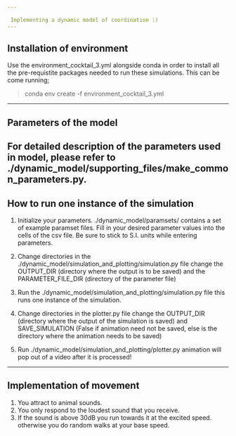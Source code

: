 ```yaml
---

 Implementing a dynamic model of coordination :)
---
```


## Installation of environment

Use the environment_cocktail_3.yml alongside conda in order to install all the pre-requistite packages needed to run these simulations. This can be come running;
> conda env create -f environment_cocktail_3.yml

---
## Parameters of the model 
For detailed description of the parameters used in model, please refer to ./dynamic_model/supporting_files/make_common_parameters.py.
---

## How to run one instance of the simulation
1. Initialize your parameters.
    ./dynamic_model/paramsets/ contains a set of example paramset files. Fill in your desired parameter values into the cells of the csv file. Be sure to stick to S.I. units while entering parameters. 

2. Change directories in the ./dynamic_model/simulation_and_plotting/simulation.py file
    change the OUTPUT_DIR (directory where the output is to be saved) and the PARAMETER_FILE_DIR (directory of the parameter file)

3. Run the ./dynamic_model/simulation_and_plotting/simulation.py file
    this runs one instance of the simulation. 

4. Change directories in the plotter.py file
    change the OUTPUT_DIR (directory where the output of the simulation is saved) and SAVE_SIMULATION (False if animation need not be saved, else is the directory where the animation needs to be saved)

5. Run ./dynamic_model/simulation_and_plotting/plotter.py 
    animation will pop out of a video after it is processed!
---


## Implementation of movement 

1. You attract to animal sounds.
3. You only respond to the loudest sound that you receive. 
4. If the sound is above 30dB you run towards it at the excited speed. otherwise you do random walks at your base speed.